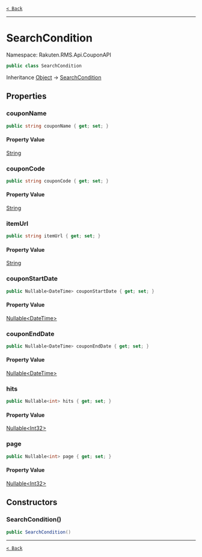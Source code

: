 [`< Back`](./)

---

# SearchCondition

Namespace: Rakuten.RMS.Api.CouponAPI

```csharp
public class SearchCondition
```

Inheritance [Object](https://docs.microsoft.com/en-us/dotnet/api/system.object) → [SearchCondition](./rakuten.rms.api.couponapi.searchcondition)

## Properties

### **couponName**

```csharp
public string couponName { get; set; }
```

#### Property Value

[String](https://docs.microsoft.com/en-us/dotnet/api/system.string)<br>

### **couponCode**

```csharp
public string couponCode { get; set; }
```

#### Property Value

[String](https://docs.microsoft.com/en-us/dotnet/api/system.string)<br>

### **itemUrl**

```csharp
public string itemUrl { get; set; }
```

#### Property Value

[String](https://docs.microsoft.com/en-us/dotnet/api/system.string)<br>

### **couponStartDate**

```csharp
public Nullable<DateTime> couponStartDate { get; set; }
```

#### Property Value

[Nullable&lt;DateTime&gt;](https://docs.microsoft.com/en-us/dotnet/api/system.nullable-1)<br>

### **couponEndDate**

```csharp
public Nullable<DateTime> couponEndDate { get; set; }
```

#### Property Value

[Nullable&lt;DateTime&gt;](https://docs.microsoft.com/en-us/dotnet/api/system.nullable-1)<br>

### **hits**

```csharp
public Nullable<int> hits { get; set; }
```

#### Property Value

[Nullable&lt;Int32&gt;](https://docs.microsoft.com/en-us/dotnet/api/system.nullable-1)<br>

### **page**

```csharp
public Nullable<int> page { get; set; }
```

#### Property Value

[Nullable&lt;Int32&gt;](https://docs.microsoft.com/en-us/dotnet/api/system.nullable-1)<br>

## Constructors

### **SearchCondition()**

```csharp
public SearchCondition()
```

---

[`< Back`](./)
